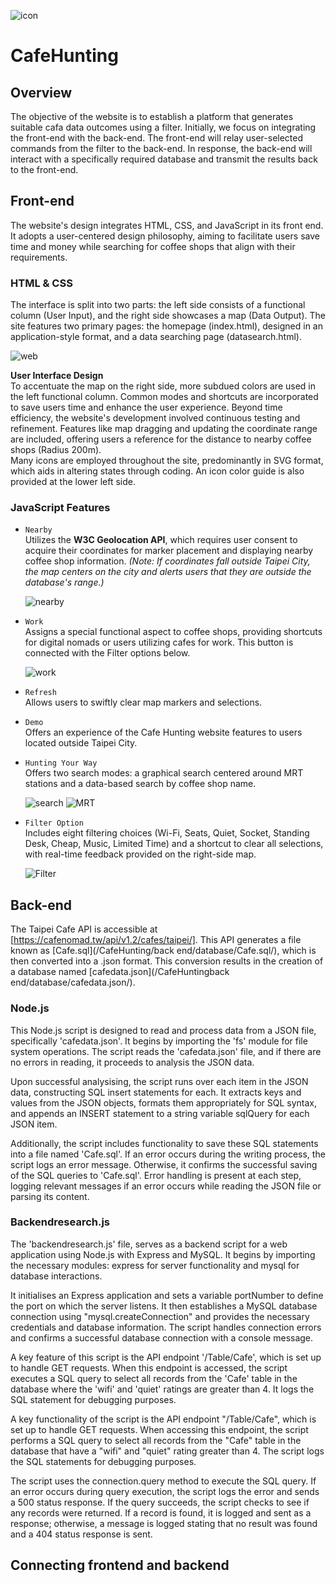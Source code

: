 ![icon](Website/front-end/img/weblogo-05.png)
# CafeHunting

## Overview
The objective of the website is to establish a platform that generates suitable cafa data outcomes using a filter. Initially, we focus on integrating the front-end with the back-end. The front-end will relay user-selected commands from the filter to the back-end. In response, the back-end will interact with a specifically required database and transmit the results back to the front-end.

## Front-end
The website's design integrates HTML, CSS, and JavaScript in its front end. It adopts a user-centered design philosophy, aiming to facilitate users save time and money while searching for coffee shops that align with their requirements.   

### HTML & CSS  
The interface is split into two parts: the left side consists of a functional column (User Input), and the right side showcases a map (Data Output). The site features two primary pages: the homepage (index.html), designed in an application-style format, and a data searching page (datasearch.html).   
  
![web](https://github.com/sjosk/CafeHunting/blob/main/Group%20Report/Img/index.png)
  
**User Interface Design**  
To accentuate the map on the right side, more subdued colors are used in the left functional column. Common modes and shortcuts are incorporated to save users time and enhance the user experience. 
Beyond time efficiency, the website's development involved continuous testing and refinement. Features like map dragging and updating the coordinate range are included, offering users a reference for the distance to nearby coffee shops (Radius 200m).  
Many icons are employed throughout the site, predominantly in SVG format, which aids in altering states through coding. An icon color guide is also provided at the lower left side.  
  
### JavaScript Features
- `Nearby`  
  Utilizes the **W3C Geolocation API**, which requires user consent to acquire their coordinates for marker placement and displaying nearby coffee shop information.
  *(Note: If coordinates fall outside Taipei City, the map centers on the city and alerts users that they are outside the database's range.)*

    ![nearby](https://github.com/sjosk/CafeHunting/blob/main/Group%20Report/Img/Nearby_Geolocation%20API.png)
    
- `Work`  
  Assigns a special functional aspect to coffee shops, providing shortcuts for digital nomads or users utilizing cafes for work. This button is connected with the Filter options below.

    ![work](https://github.com/sjosk/CafeHunting/blob/main/Group%20Report/Img/Work.png)
    
- `Refresh`  
  Allows users to swiftly clear map markers and selections.  
- `Demo`  
  Offers an experience of the Cafe Hunting website features to users located outside Taipei City.  
- `Hunting Your Way`  
  Offers two search modes: a graphical search centered around MRT stations and a data-based search by coffee shop name.
  
     ![search](https://github.com/sjosk/CafeHunting/blob/main/Group%20Report/Img/Searchbyname_buttonafter.png)
     ![MRT](https://github.com/sjosk/CafeHunting/blob/main/Group%20Report/Img/SearchbyMRT.png)
    
- `Filter Option`  
  Includes eight filtering choices (Wi-Fi, Seats, Quiet, Socket, Standing Desk, Cheap, Music, Limited Time) and a shortcut to clear all selections, with real-time feedback provided on the right-side map.
  
  ![Filter](https://github.com/sjosk/CafeHunting/blob/main/Group%20Report/Img/custom.png)

    

## Back-end
The Taipei Cafe API is accessible at [https://cafenomad.tw/api/v1.2/cafes/taipei/]. This API generates a file known as [Cafe.sql](/CafeHunting/back end/database/Cafe.sql/), which is then converted into a .json format. This conversion results in the creation of a database named [cafedata.json](/CafeHuntingback end/database/cafedata.json/).
### Node.js
This Node.js script is designed to read and process data from a JSON file, specifically 'cafedata.json'. It begins by importing the 'fs' module for file system operations. The script reads the 'cafedata.json' file, and if there are no errors in reading, it proceeds to analysis the JSON data.


Upon successful analysising, the script runs over each item in the JSON data, constructing SQL insert statements for each. It extracts keys and values from the JSON objects, formats them appropriately for SQL syntax, and appends an INSERT statement to a string variable sqlQuery for each JSON item.


Additionally, the script includes functionality to save these SQL statements into a file named 'Cafe.sql'. If an error occurs during the writing process, the script logs an error message. Otherwise, it confirms the successful saving of the SQL queries to 'Cafe.sql'.
Error handling is present at each step, logging relevant messages if an error occurs while reading the JSON file or parsing its content.

### Backendresearch.js
The 'backendresearch.js' file, serves as a backend script for a web application using Node.js with Express and MySQL. It begins by importing the necessary modules: express for server functionality and mysql for database interactions.


It initialises an Express application and sets a variable portNumber to define the port on which the server listens. It then establishes a MySQL database connection using "mysql.createConnection" and provides the necessary credentials and database information. The script handles connection errors and confirms a successful database connection with a console message.


A key feature of this script is the API endpoint '/Table/Cafe', which is set up to handle GET requests. When this endpoint is accessed, the script executes a SQL query to select all records from the 'Cafe' table in the database where the 'wifi' and 'quiet' ratings are greater than 4. It logs the SQL statement for debugging purposes.


A key functionality of the script is the API endpoint "/Table/Cafe", which is set up to handle GET requests. When accessing this endpoint, the script performs a SQL query to select all records from the "Cafe" table in the database that have a "wifi" and "quiet" rating greater than 4. The script logs the SQL statements for debugging purposes.


The script uses the connection.query method to execute the SQL query. If an error occurs during query execution, the script logs the error and sends a 500 status response. If the query succeeds, the script checks to see if any records were returned. If a record is found, it is logged and sent as a response; otherwise, a message is logged stating that no result was found and a 404 status response is sent.



## Connecting frontend and backend

